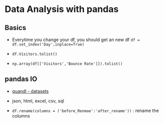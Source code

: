 # Data Analysis with pandas

## Basics

- Everytime you change your df, you should get an new df `df = df.set_index('Day',inplace=True)`

- `df.Visitors.tolist()`

- `np.array(df[['Visitors','Bounce Rate']]).tolist()`

## pandas IO

- [quandl - datasets](https://www.quandl.com)

- json, html, excel, csv, sql

- `df.rename(columns = ('before_Renmae':'after_rename'))` : rename the columns
